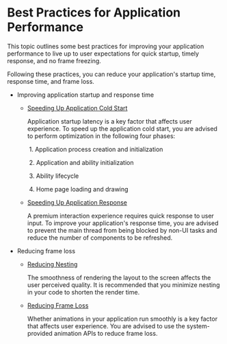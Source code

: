 # Best Practices for Application Performance

This topic outlines some best practices for improving your application performance to live up to user expectations for quick startup, timely response, and no frame freezing.

Following these practices, you can reduce your application's startup time, response time, and frame loss.

- Improving application startup and response time

  - [Speeding Up Application Cold Start](improve-application-startup-and-response/improve-application-cold-start-speed.md)

      Application startup latency is a key factor that affects user experience. To speed up the application cold start, you are advised to perform optimization in the following four phases:

      ​	1. Application process creation and initialization

      ​	2. Application and ability initialization

      ​	3. Ability lifecycle

      ​	4. Home page loading and drawing

  - [Speeding Up Application Response](improve-application-startup-and-response/improve-application-response.md)

     A premium interaction experience requires quick response to user input. To improve your application's response time, you are advised to prevent the main thread from being blocked by non-UI tasks and reduce the number of components to be refreshed.

- Reducing frame loss

  - [Reducing Nesting](reduce-frame-loss-and-frame-freezing/reduce-view-nesting-levels.md)

     The smoothness of rendering the layout to the screen affects the user perceived quality. It is recommended that you minimize nesting in your code to shorten the render time.

  - [Reducing Frame Loss](reduce-frame-loss-and-frame-freezing/reduce-animation-frame-loss.md)
  
      Whether animations in your application run smoothly is a key factor that affects user experience. You are advised to use the system-provided animation APIs to reduce frame loss.
